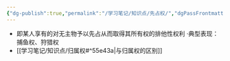 ```yaml
---
{"dg-publish":true,"permalink":"/学习笔记/知识点/先占权/","dgPassFrontmatter":true}
---
```


- 即某人享有的对无主物予以先占从而取得其所有权的排他性权利
·典型表现：捕鱼权、狩猎权
- [[学习笔记/知识点/归属权#^55e43a\|与归属权的区别]]
